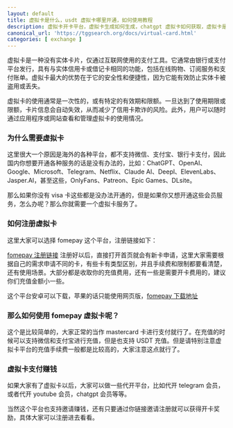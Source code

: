 ```yaml
---
layout: default
title: 虚拟卡是什么，usdt 虚拟卡哪里开通，如何使用教程
description: 虚拟卡开卡平台，虚拟卡生成如何生成，chatgpt 虚拟卡如何获取，虚拟卡是一种仅通过互联网使用的支付工具，具有与实体卡相同的功能，如在线购物和支付账单。它的安全性和便捷性使其能有效防止盗用和丢失，且通常为一次性使用，减少信用卡欺诈风险。用户可以通过fomepay平台轻松注册并管理虚拟卡，适用于开通ChatGPT、Google、Netflix等海外服务。
canonical_url: 'https://tggsearch.org/docs/virtual-card.html'
categories: [ exchange ]
---
```

虚拟卡是一种没有实体卡片，仅通过互联网使用的支付工具。它通常由银行或支付平台发行，具有与实体信用卡或借记卡相同的功能，包括在线购物、订阅服务和支付账单。虚拟卡最大的优势在于它的安全性和便捷性，因为它能有效防止实体卡被盗用或丢失。

虚拟卡的使用通常是一次性的，或有特定的有效期和限额。一旦达到了使用期限或限额，卡片信息会自动失效，从而减少了信用卡欺诈的风险。此外，用户可以随时通过应用程序或网站查看和管理虚拟卡的使用情况。

### 为什么需要虚拟卡
这里很大一个原因是海外的各种平台，都不支持微信、支付宝、银行卡支付，因此国内你想要开通各种服务的话是没有办法的，比如：ChatGPT、OpenAI、Google、Microsoft、Telegram、Netflix、Claude AI、Deepl、ElevenLabs、Jasper.AI，甚至这些，OnlyFans、Patreon、Epic Games、DLsite。

那么如果你没有 visa 卡这些都是没办法开通的，但是如果你又想开通这些会员服务，怎么办呢？那么你就需要一个虚拟卡服务了。

### 如何注册虚拟卡
这里大家可以选择 fomepay 这个平台，注册链接如下：

[fomepay 注册链接](./302.html?target=https://C49F8A.fomepay.org) 注册好以后，直接打开首页就会有新卡申请，这里大家需要根据自己的需求申请不同的卡，有些卡有类型区别，并且手续费和限制都要看清楚，还有使用场景。大部分都是收取你的充值费用，还有一些是需要开卡费用的，建议你们充值金额小一些。

这个平台安卓可以下载，苹果的话只能使用网页版，[fomepay 下载地址](./302.html?target=https://visa.fomepay.com/p/success.html)

### 那么如何使用 fomepay 虚拟卡呢？
这个是比较简单的，大家正常的当作 mastercard 卡进行支付就行了。在充值的时候可以支持微信和支付宝进行充值，但是也支持 USDT 充值。但是请特别注意虚拟卡平台的充值手续费一般都是比较高的，大家注意这点就行了。

### 虚拟卡支付赚钱
如果大家有了虚拟卡以后，大家可以做一些代开平台，比如代开 telegram 会员，或者代开 youtube 会员，chatgpt 会员等等。

当然这个平台也支持邀请赚钱，还有只要通过你链接邀请注册就可以获得开卡奖励，具体大家可以注册进去看看。
